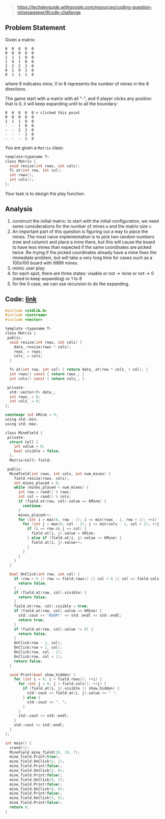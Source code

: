 > https://techdevguide.withgoogle.com/resources/coding-question-minesweeper/#code-challenge

## Problem Statement

Given a matrix:

```
0  0  0  0  0
0  0  0  0  0
1  1  1  0  0
1  9  1  0  0
1  2  2  1  0
0  1  9  1  0
0  1  1  1  0
```

where 9 indicates mine, 0 to 8 represents the number of mines in the 8 directions.

The game start with a matrix with all "-", and if player clicks any position that is 0, it will keep expanding until to all the boundary:

```
0  0  0  0  0 < clicked this point
0  0  0  0  0
1  1  1  0  0
-  -  1  0  0
-  -  2  1  0
-  -  -  1  0
-  -  -  1  0
```

You are given a `Matrix` class:

```c
template<typename T> 
class Matrix { 
  void resize(int rows, int cols); 
  T& at(int row, int col); 
  int rows(); 
  int cols(); 
}; 
```

Your task is to design the play function.

## Analysis

1. construct the initial matrix: to start with the initial configuration, we need some considerations for the number of mines `m` and the matrix size `n`.
  1. An important part of this question is figuring out a way to place the mines. The most naive implementation is to pick two random numbers (row and column) and place a mine there, but this will cause the board to have less mines than expected if the same coordinates are picked twice. Re-trying if the picked coordinates already have a mine fixes the immediate problem, but will take a very long time for cases such as a 100x100 board with 9999 mines.
2. mimic user play:
  1. for each spot, there are three states: visable or not -> mine or not -> 0 (need to keep expanding) or 1 to 8
  2. for the 0 case, we can use recursion to do the expanding.

## Code: [link](https://gist.github.com/dgossow/d28083522608771e1c65f49822820ba9)

```c
#include <stdlib.h>
#include <iostream>
#include <vector>

template <typename T>
class Matrix {
 public:
  void resize(int rows, int cols) {
    data_.resize(rows * cols);
    rows_ = rows;
    cols_ = cols;
  }

  T& at(int row, int col) { return data_.at(row * cols_ + col); }
  int rows() const { return rows_; }
  int cols() const { return cols_; }

 private:
  std::vector<T> data_;
  int rows_ = 0;
  int cols_ = 0;
};

constexpr int kMine = 9;
using std::min;
using std::max;

class MineField {
 private:
  struct Cell {
    int value = 0;
    bool visible = false;
  };
  Matrix<Cell> field;

 public:
  MineField(int rows, int cols, int num_mines) {
    field.resize(rows, cols);
    int mines_placed = 0;
    while (mines_placed < num_mines) {
      int row = rand() % rows;
      int col = rand() % cols;
      if (field.at(row, col).value == kMine) {
        continue;
      }
      mines_placed++;
      for (int i = max(0, row - 1); i <= min(rows - 1, row + 1); ++i) {
        for (int j = max(0, col - 1); j <= min(cols - 1, col + 1); ++j) {
          if (i == row && j == col) {
            field.at(i, j).value = kMine;
          } else if (field.at(i, j).value != kMine) {
            field.at(i, j).value++;
          }
        }
      }
    }
  }

  bool OnClick(int row, int col) {
    if (row < 0 || row >= field.rows() || col < 0 || col >= field.cols()) {
      return false;
    }
    if (field.at(row, col).visible) {
      return false;
    }
    field.at(row, col).visible = true;
    if (field.at(row, col).value == kMine) {
      std::cout << "BOOM!" << std::endl << std::endl;
      return true;
    }
    if (field.at(row, col).value != 0) {
      return false;
    }
    OnClick(row - 1, col);
    OnClick(row + 1, col);
    OnClick(row, col - 1);
    OnClick(row, col + 1);
    return false;
  }

  void Print(bool show_hidden) {
    for (int i = 0; i < field.rows(); ++i) {
      for (int j = 0; j < field.cols(); ++j) {
        if (field.at(i, j).visible || show_hidden) {
          std::cout << field.at(i, j).value << " ";
        } else {
          std::cout << ". ";
        }
      }
      std::cout << std::endl;
    }
    std::cout << std::endl;
  }
};

int main() {
  srand(1);
  MineField mine_field(10, 10, 7);
  mine_field.Print(true);
  mine_field.OnClick(5, 1);
  mine_field.Print(false);
  mine_field.OnClick(2, 6);
  mine_field.Print(false);
  mine_field.OnClick(9, 3);
  mine_field.Print(false);
  mine_field.OnClick(0, 0);
  mine_field.Print(false);
  mine_field.OnClick(3, 5);
  mine_field.Print(false);
  return 0;
}

```